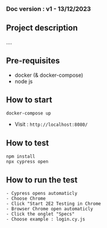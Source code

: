 ### Doc version : v1 - 13/12/2023

## Project description
....

## Pre-requisites
- docker (& docker-compose)
- node js

## How to start
    docker-compose up
- Visit :  `http://localhost:8080/`

## How to test
    npm install
    npx cypress open

## How to run the test
    - Cypress opens automaticly
    - Choose Chrome
    - Click "Start 2E2 Testing in Chrome
    - Browser Chrome open automaticly
    - Click the onglet "Specs"
    - Choose example : login.cy.js

